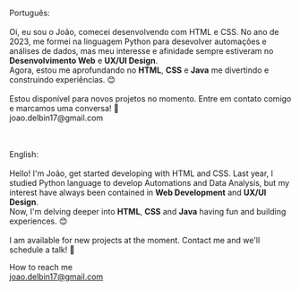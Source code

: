 <br>
Português:
<br>
<br>
 Oi, eu sou o João, comecei desenvolvendo com HTML e CSS. No ano de 2023, me formei na linguagem Python para desevolver automaçôes e análises de dados, mas meu interesse e afinidade sempre estiveram no <strong>Desenvolvimento Web</strong> e <strong>UX/UI Design</strong>. <br> Agora, estou me aprofundando no <strong>HTML</strong>, <strong>CSS</strong> e <strong>Java</strong> me divertindo e construindo experiências. 😊
 <br>
 <br>
 Estou disponível para novos
        projetos no momento. Entre
        em contato comigo e marcamos
        uma conversa! 👋 <br>
joao.delbin17@gmail.com
 <br> 
 <br><br>
 
 English:
 <br>
<br>
Hello! I'm João, get started developing with HTML and CSS. Last year, I studied Python language to develop Automations and Data Analysis, but my interest have always been contained in <strong> Web Development</strong> and <strong>UX/UI Design</strong>. <br> Now, I'm delving deeper into <strong>HTML</strong>, <strong>CSS</strong> and <strong>Java</strong> having fun and building experiences. 😊
<br><br>
I am available for new
        projects at the moment. 
        Contact me and we'll schedule a talk! 👋 <br>

How to reach me <br>
joao.delbin17@gmail.com

<!---
JoaoDelbin/JoaoDelbin is a ✨ special ✨ repository because its `README.md` (this file) appears on your GitHub profile.
You can click the Preview link to take a look at your changes.
--->
